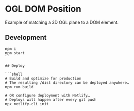 # OGL DOM Position

Example of matching a 3D OGL plane to a DOM element.

## Development

```shell
npm i
npm start
``

## Deploy

```shell
# Build and optimize for production
# The resulting /dist directory can be deployed anywhere…
npm run build

# OR configure deployment with Netlify…
# Deploys will happen after every git push
npx netlify-cli init
```